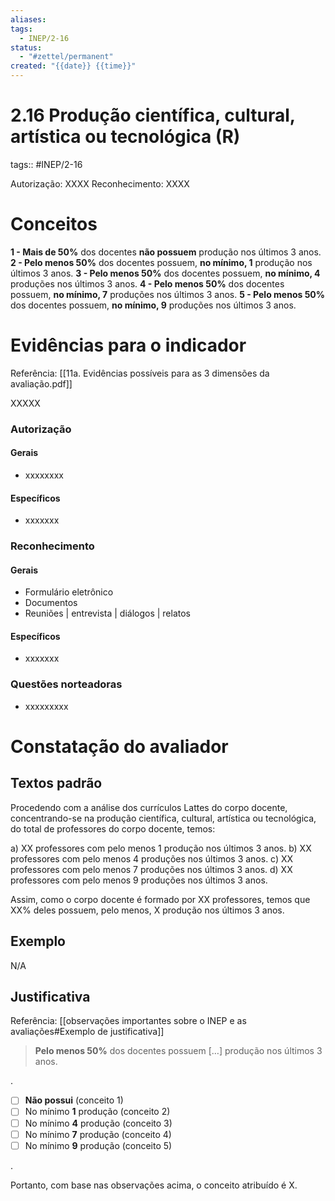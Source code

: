 ```yaml
---
aliases: 
tags:
  - INEP/2-16
status:
  - "#zettel/permanent"
created: "{{date}} {{time}}"
---
```

# 2.16 Produção científica, cultural, artística ou tecnológica (R)

tags:: #INEP/2-16

Autorização: XXXX
Reconhecimento: XXXX

# Conceitos

**1 - Mais de 50%** dos docentes **não possuem** produção nos últimos 3 anos.
**2 - Pelo menos 50%** dos docentes possuem, **no mínimo, 1** produção nos últimos 3 anos.
**3 - Pelo menos 50%** dos docentes possuem, **no mínimo, 4** produções nos últimos 3 anos.
**4 - Pelo menos 50%** dos docentes possuem, **no mínimo, 7** produções nos últimos 3 anos.
**5 - Pelo menos 50%** dos docentes possuem, **no mínimo, 9** produções nos últimos 3 anos.

# Evidências para o indicador

Referência: [[11a. Evidências possíveis para as 3 dimensões da avaliação.pdf]]

XXXXX

### Autorização

#### Gerais

- xxxxxxxx

#### Específicos

- xxxxxxx

### Reconhecimento

#### Gerais

- Formulário eletrônico
- Documentos
- Reuniões | entrevista | diálogos | relatos

#### Específicos

- xxxxxxx

### Questões norteadoras

- xxxxxxxxx

# Constatação do avaliador

## Textos padrão

Procedendo com a análise dos currículos Lattes do corpo docente, concentrando-se na produção científica, cultural, artística ou tecnológica, do total de professores do corpo docente, temos:

a) XX professores com pelo menos 1 produção nos últimos 3 anos.
b) XX professores com pelo menos 4 produções nos últimos 3 anos.
c) XX professores com pelo menos 7 produções nos últimos 3 anos.
d) XX professores com pelo menos 9 produções nos últimos 3 anos.

Assim, como o corpo docente é formado por XX professores, temos que XX% deles possuem, pelo menos, X produção nos últimos 3 anos.

## Exemplo

N/A

## Justificativa

Referência: [[observações importantes sobre o INEP e as avaliações#Exemplo de justificativa]]

> **Pelo menos 50%** dos docentes possuem […] produção nos últimos 3 anos.

.

- [ ] **Não possui** (conceito 1)
- [ ] No mínimo **1** produção (conceito 2)
- [ ] No mínimo
**4** produção (conceito 3)
- [ ] No mínimo **7** produção (conceito 4)
- [ ] No mínimo **9** produção (conceito 5)

.

Portanto, com base nas observações acima, o conceito atribuído é X.
